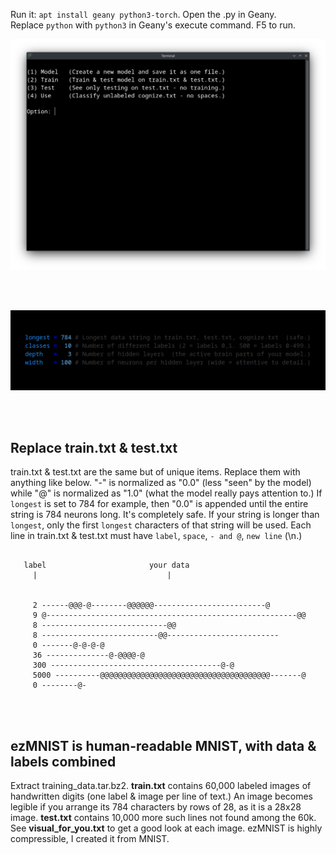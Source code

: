 Run it: ```apt install geany python3-torch```. Open the .py in Geany.<br>
Replace ```python``` with ```python3``` in Geany's execute command. F5 to run.

<p align="center">
  <img src="https://raw.githubusercontent.com/compromise-evident/ML/refs/heads/main/Other/Terminal_4e4abe173a64d076364fff6df84783f0.png">
</p>

<br>
<br>

<p align="center">
  <img src="https://raw.githubusercontent.com/compromise-evident/ML/refs/heads/main/Other/Configurable_6cdb09c1d5bfd68f293432ca910354e6.png">
</p>

<br>
<br>

## Replace train.txt & test.txt

train.txt & test.txt are the same but of unique items.
Replace them with anything like below.
"-" is normalized as "0.0" (less "seen" by the model)
while "@" is normalized as "1.0" (what the model really pays attention to.)
If ```longest``` is set to 784 for example,
then "0.0" is appended until the entire string is 784 neurons long.
It's completely safe. If your string is longer than ```longest```,
only the first ```longest``` characters of that string will be used.
Each line in train.txt & test.txt must have ```label```, ```space```, ```- and @```, ```new line``` (\n.)

```text

   label                       your data
     |                             |


     2 ------@@@-@--------@@@@@@-------------------------@
     9 @--------------------------------------------------------@@
     8 ----------------------------@@
     8 --------------------------@@-------------------------
     0 -------@-@-@-@
     36 --------------@-@@@@-@
     300 --------------------------------------@-@
     5000 ----------@@@@@@@@@@@@@@@@@@@@@@@@@@@@@@@@@@@@@@-------@
     0 --------@-

```

<br>
<br>

## ezMNIST is human-readable MNIST, with data & labels combined

Extract training_data.tar.bz2.
**train.txt** contains 60,000 labeled images of handwritten digits
(one label & image per line of text.) An image becomes legible if you arrange
its 784 characters by rows of 28, as it is a 28x28 image.
**test.txt** contains 10,000 more such lines not found among the 60k.
See **visual_for_you.txt** to get a good look at each image.
ezMNIST is highly compressible, I created it from MNIST.
